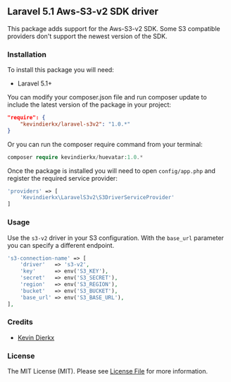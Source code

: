 ## Laravel 5.1 Aws-S3-v2 SDK driver

This package adds support for the Aws-S3-v2 SDK. Some S3 compatible providers don't support the newest version of the SDK.

### Installation

To install this package you will need:

- Laravel 5.1+

You can modify your composer.json file and run composer update to include the latest version of the package in your project:

```json
"require": {
    "kevindierkx/laravel-s3v2": "1.0.*"
}
```

Or you can run the composer require command from your terminal:

```php
composer require kevindierkx/huevatar:1.0.*
```

Once the package is installed you will need to open ```config/app.php``` and register the required service provider:

```php
'providers' => [
    'Kevindierkx\LaravelS3v2\S3DriverServiceProvider'
]
```

### Usage

Use the ```s3-v2``` driver in your S3 configuration. With the ```base_url``` parameter you can specify a different endpoint.

```PHP
's3-connection-name' => [
    'driver'   => 's3-v2',
    'key'      => env('S3_KEY'),
    'secret'   => env('S3_SECRET'),
    'region'   => env('S3_REGION'),
    'bucket'   => env('S3_BUCKET'),
    'base_url' => env('S3_BASE_URL'),
],
```

### Credits

- [Kevin Dierkx](https://github.com/kevindierkx)

### License

The MIT License (MIT). Please see [License File](https://github.com/kevindierkx/elicit/blob/master/LICENSE) for more information.
